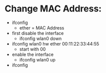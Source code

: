 # Change MAC Address:
- ifconfig
	- ether = MAC Address
- first disable the interface
	- ifconfig wlan0 down
- ifconfig wlan0 hw ether 00:11:22:33:44:55
	- start with 00
- enable the interface
	- ifconfig wlan0 up
- ifconfig

